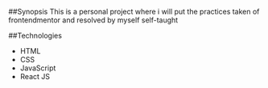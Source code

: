##Synopsis
This is a personal project where i will put the practices taken of frontendmentor and resolved by myself self-taught

##Technologies
- HTML
- CSS
- JavaScript
- React JS
